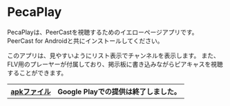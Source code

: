 # PecaPlay

PecaPlayは、PeerCastを視聴するためのイエローページアプリです。
PeerCast for Androidと共にインストールしてください。 

このアプリは、見やすいようにリスト表示でチャンネルを表示します。 
また、FLV用のプレーヤーが付属しており、掲示板に書き込みながらピアキャスを視聴することができます。 

<table vlign="center" align="center">
 <tr>
  <th><a href="https://github.com/t-yoshi/PecaPlay/releases">apkファイル</a></th>
  <th>Google Playでの提供は終了しました。</th>
</tr>
</table>



